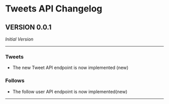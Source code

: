 # Tweets API Changelog

## VERSION 0.0.1
_Initial Version_
<hr>

### Tweets
* The new Tweet API endpoint is now implemented (new)

### Follows
* The follow user API endpoint is now implemented(new)

<hr>

